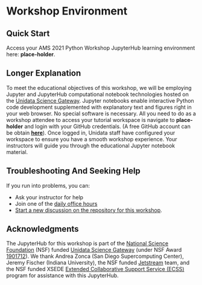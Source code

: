 Workshop Environment
====================

## Quick Start

Access your AMS 2021 Python Workshop JupyterHub learning environment here: **place-holder**.

## Longer Explanation

To meet the educational objectives of this workshop, we will be employing Jupyter and JupyterHub computational notebook technologies hosted on the [Unidata Science Gateway](https://science-gateway.unidata.ucar.edu/ "Unidata Science Gateway"). Jupyter notebooks enable interactive Python code development supplemented with explanatory text and figures right in your web browser. No special software is necessary. All you need to do as a workshop attendee to access your tutorial workspace is navigate to **place-holder** and login with your GitHub credentials. (A free GitHub account can be obtain [**here**](https://github.com/join)). Once logged in, Unidata staff have configured your workspace to ensure you have a smooth workshop experience. Your instructors will guide you through the educational Jupyter notebook material.

## Troubleshooting And Seeking Help

If you run into problems, you can:

- Ask your instructor for help
- Join one of the [daily office hours](https://unidata.github.io/pyaos-ams-2021/agenda.html#asynchronous-workshop-br-span-class-subhead-throughout-the-week-of-ams-br-january-10th-january-14th-2021-span)
- [Start a new discussion on the repository for this workshop](https://github.com/Unidata/pyaos-ams-2021/discussions/categories/jupyterhub-trouble "Ask for help").

## Acknowledgments

The JupyterHub for this workshop is part of the [National Science Foundation](https://www.nsf.gov/ "National Science Foundation") (NSF) funded [Unidata Science Gateway](https://doi.org/10.5065/688s-2w73 "Unidata Science Gateway") (under NSF Award [1901712](https://www.nsf.gov/awardsearch/showAward?AWD_ID=1901712)).
We thank Andrea Zonca (San Diego Supercomputing Center), Jeremy Fischer (Indiana University), the NSF funded [Jetstream](https://dx.doi.org/10.1145/2792745.2792774) team, and the NSF funded XSEDE [Extended Collaborative Support Service (ECSS)](https://doi.org/10.1007/978-3-319-32243-8_1) program for assistance with this JupyterHub.
